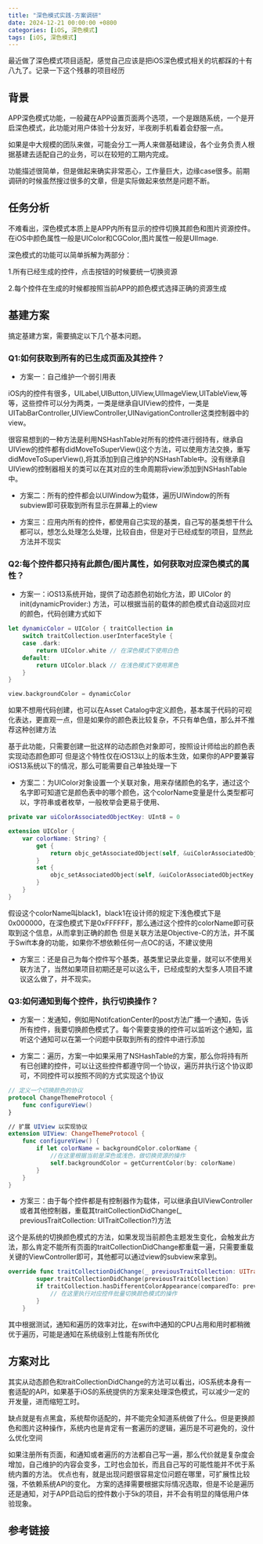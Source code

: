 ```yaml
---
title: "深色模式实践-方案调研"
date: 2024-12-21 00:00:00 +0800
categories: [iOS, 深色模式]
tags: [iOS, 深色模式]
---
```


最近做了深色模式项目适配，感觉自己应该是把iOS深色模式相关的坑都踩的十有八九了。记录一下这个残暴的项目经历

## 背景
APP深色模式功能，一般藏在APP设置页面两个选项，一个是跟随系统，一个是开启深色模式，此功能对用户体验十分友好，半夜刷手机看着会舒服一点。

如果是中大规模的团队来做，可能会分工一两人来做基础建设，各个业务负责人根据基建去适配自己的业务，可以在较短的工期内完成。

功能描述很简单，但是做起来确实非常恶心，工作量巨大，边缘case很多。前期调研的时候虽然搜过很多的文章，但是实际做起来依然是问题不断。

## 任务分析
不难看出，深色模式本质上是APP内所有显示的控件切换其颜色和图片资源控件。在iOS中颜色属性一般是UIColor和CGColor,图片属性一般是UIImage.

深色模式的功能可以简单拆解为两部分：

1.所有已经生成的控件，点击按钮的时候要统一切换资源

2.每个控件在生成的时候都按照当前APP的颜色模式选择正确的资源生成

## 基建方案
搞定基建方案，需要搞定以下几个基本问题。

### Q1:如何获取到所有的已生成页面及其控件？

- 方案一：自己维护一个弱引用表
  
iOS内的控件有很多，UILabel,UIButton,UIView,UIImageView,UITableView,等等，这些控件可以分为两类，一类是继承自UIView的控件，一类是UITabBarController,UIViewController,UINavigationController这类控制器中的view。

很容易想到的一种方法是利用NSHashTable对所有的控件进行弱持有，继承自UIView的控件都有didMoveToSuperView()这个方法，可以使用方法交换，重写didMoveToSuperView(),将其添加到自己维护的NSHashTable中。没有继承自UIView的控制器相关的类可以在其对应的生命周期将view添加到NSHashTable中。

- 方案二：所有的控件都会以UIWindow为载体，遍历UIWindow的所有subview即可获取到所有显示在屏幕上的view

- 方案三：应用内所有的控件，都使用自己实现的基类，自己写的基类想干什么都可以，想怎么处理怎么处理，比较自由，但是对于已经成型的项目，显然此方法并不现实

### Q2:每个控件都只持有此颜色/图片属性，如何获取对应深色模式的属性？

- 方案一：iOS13系统开始，提供了动态颜色初始化方法，即 UIColor 的 init(dynamicProvider:) 方法，可以根据当前的载体的颜色模式自动返回对应的颜色，代码创建方式如下

```swift
let dynamicColor = UIColor { traitCollection in
    switch traitCollection.userInterfaceStyle {
    case .dark:
        return UIColor.white // 在深色模式下使用白色
    default:
        return UIColor.black // 在浅色模式下使用黑色
    }
}

view.backgroundColor = dynamicColor
```
如果不想用代码创建，也可以在Asset Catalog中定义颜色，基本属于代码的可视化表达，更直观一点，但是如果你的颜色表比较复杂，不只有单色值，那么并不推荐这种创建方法

基于此功能，只需要创建一批这样的动态颜色对象即可，按照设计师给出的颜色表实现动态颜色即可
但是这个特性仅在iOS13以上的版本生效，如果你的APP要兼容iOS13系统以下的情况，那么可能需要自己单独处理一下

- 方案二：为UIColor对象设置一个关联对象，用来存储颜色的名字，通过这个名字即可知道它是颜色表中的哪个颜色，这个colorName变量是什么类型都可以，字符串或者枚举，一般枚举会更易于使用、

```swift
private var uiColorAssociatedObjectKey: UInt8 = 0

extension UIColor {
    var colorName: String? {
        get {
            return objc_getAssociatedObject(self, &uiColorAssociatedObjectKey) as? ColorThemeInfo
        }
        set {
            objc_setAssociatedObject(self, &uiColorAssociatedObjectKey, newValue, .OBJC_ASSOCIATION_RETAIN_NONATOMIC)
        }
    }
}
```
假设这个colorName叫black1，black1在设计师的规定下浅色模式下是0x000000，在深色模式下是0xFFFFFF，那么通过这个控件的colorName即可获取到这个信息，从而拿到正确的颜色
但是关联方法是Objective-C的方法，并不属于Swift本身的功能，如果你不想依赖任何一点OC的话，不建议使用

- 方案三：还是自己为每个控件写个基类，基类里记录此变量，就可以不使用关联方法了，当然如果项目初期还是可以这么干，已经成型的大型多人项目不建议这么做了，并不现实。


### Q3:如何通知到每个控件，执行切换操作？

- 方案一：发通知，例如用NotifcationCenter的post方法广播一个通知，告诉所有控件，我要切换颜色模式了。每个需要变换的控件可以监听这个通知，监听这个通知可以在第一个问题中获取到所有的控件中进行添加

- 方案二：遍历，方案一中如果采用了NSHashTable的方案，那么你将持有所有已创建的控件，可以让这些控件都遵守同一个协议，遍历并执行这个协议即可，不同控件可以按照不同的方式实现这个协议

```swift
// 定义一个切换颜色的协议
protocol ChangeThemeProtocol {
    func configureView()
}

// 扩展 UIView 以实现协议
extension UIView: ChangeThemeProtocol {
    func configureView() {
        if let colorName = backgroundColor.colorName {
            //在这里根据当前是深色或浅色，做切换资源的操作
            self.backgroundColor = getCurrentColor(by: colorName)
        }
    }
}
```

- 方案三：由于每个控件都是有控制器作为载体，可以继承自UIViewController或者其他控制器，重载其traitCollectionDidChange(_ previousTraitCollection: UITraitCollection?)方法

这个是系统的切换颜色模式的方法，如果发现当前颜色主题发生变化，会触发此方法，那么肯定不能所有页面的traitCollectionDidChange都重载一遍，只需要重载关键的ViewController即可，其他都可以通过view的subview来拿到。

```swift
override func traitCollectionDidChange(_ previousTraitCollection: UITraitCollection?) {
        super.traitCollectionDidChange(previousTraitCollection)
        if traitCollection.hasDifferentColorAppearance(comparedTo: previousTraitCollection) {
            // 在这里执行对应控件批量切换颜色模式的操作
        }
    }
```

其中根据测试，通知和遍历的效率对比，在swift中通知的CPU占用和用时都稍微优于遍历，可能是通知在系统级别上性能有所优化

## 方案对比

其实从动态颜色和traitCollectionDidChange的方法可以看出，iOS系统本身有一套适配的API，如果基于iOS的系统提供的方案来处理深色模式，可以减少一定的开发量，进而缩短工时。

缺点就是有点黑盒，系统帮你适配的，并不能完全知道系统做了什么。但是更换颜色和图片这种操作，系统内也是肯定有一套遍历的逻辑，遍历是不可避免的，没什么优化空间

如果注册所有页面，和通知或者遍历的方法都自己写一遍，那么代价就是复杂度会增加，自己维护的内容会变多，工时也会加长，而且自己写的可能性能并不优于系统内置的方法。
优点也有，就是出现问题很容易定位问题在哪里，可扩展性比较强，不依赖系统API的变化。
方案的选择需要根据实际情况选取，但是不论是遍历还是通知，对于APP启动后的控件数小于5k的项目，并不会有明显的降低用户体验现象。

## 参考链接